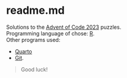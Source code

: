 # readme.md

Solutions to the [Advent of Code 2023](https://adventofcode.com/2023) puzzles.<br>
Programming language of chose: [R](https://ftp.acc.umu.se/mirror/CRAN/).<br>
Other programs used: 
+ [Quarto](https://quarto.org/docs/get-started/)
+ [Git](https://git-scm.com/downloads). 

>Good luck!